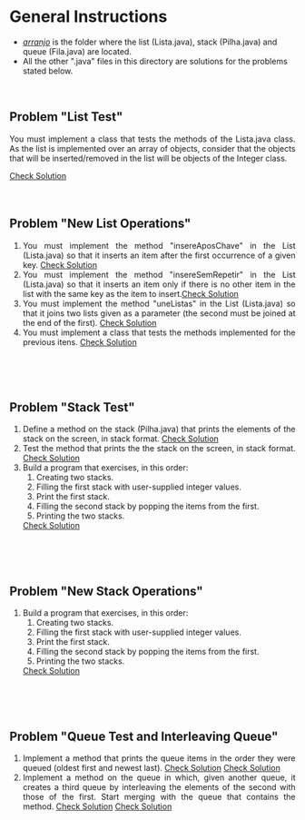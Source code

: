 # General Instructions

* *[arranjo](./arranjo/)* is the folder where the list (Lista.java), stack (Pilha.java) and queue (Fila.java) are located.
* All the other ".java" files in this directory are solutions for the problems stated below.

<section>
<div align="justify">
<br/>

<h2> Problem "List Test" </h2>
<p>
You must implement a class that tests the methods of the Lista.java class. As the list is implemented over an array of objects, consider that the objects that will be inserted/removed in the list will be objects of the Integer class. 
</p>
<a href="./TestaLista.java">Check Solution</a>  
<br>
<br>
<br>
  
  
<h2> Problem "New List Operations" </h2>
<ol>
  <li>
You must implement the method "insereAposChave" in the List (Lista.java) so that it inserts an item after the first occurrence of a given key. <a href="./arranjo/Lista.java#L63" target="_blank">Check Solution</a> 
  </li>
  <li>
  You must implement the method "insereSemRepetir" in the List (Lista.java) so that it inserts an item only if there is no other item in the list with the same key as the item to insert.<a href="./arranjo/Lista.java#L106" target="_blank">Check Solution</a> 
  </li>
  <li>
  You must implement the method "uneListas" in the List (Lista.java) so that it joins two lists given as a parameter (the second must be joined at the end of the first). <a href="./arranjo/Lista.java#L129" target="_blank">Check Solution</a> 
  </li>
  
  <li>
  You must implement a class that tests the methods implemented for the previous itens. <a href="./TestaLista2.java" target="_blank">Check Solution</a> 
  </li>
</ol>
<br>
<br>
<br>
  
  
<h2> Problem "Stack Test" </h2>
<ol>
<li>
Define a method on the stack (Pilha.java) that prints the elements of the stack on the screen, in stack format. <a href="./arranjo/Pilha.java#L30" target="_blank">Check Solution</a> 
</li>
<li>
Test the method  that prints the the stack on the screen, in stack format. <a href="./arranjo/TestaPilha.java" target="_blank">Check Solution</a> 
</li>
  
<li>
  Build a program that exercises, in this order:
  <ol>
  <li>Creating two stacks.</li>
  <li>Filling the first stack with user-supplied integer values.</li>
  <li>Print the first stack.</li>
  <li>Filling the second stack by popping the items from the first.</li>
  <li>Printing the two stacks.</li>
  </ol>
  <a href="./TestaPilha2.java" target="_blank">Check Solution</a> 
</li>
</ol>
<br>
<br>
<br>
  
  
<h2> Problem "New Stack Operations" </h2>
<ol>
  <li>
  Build a program that exercises, in this order:
  <ol>
  <li>Creating two stacks.</li>
  <li>Filling the first stack with user-supplied integer values.</li>
  <li>Print the first stack.</li>
  <li>Filling the second stack by popping the items from the first.</li>
  <li>Printing the two stacks.</li>
  </ol>
  <a href="./TestaPilha2.java" target="_blank">Check Solution</a> 
  </li>
</ol>  
<br>
<br>
<br>

<h2> Problem "Queue Test and Interleaving Queue" </h2>
<ol>
  <li>
  Implement a method that prints the queue items in the order they were queued (oldest first and newest last).  <a href="./arranjo/Fila.java#L36" target="_blank">Check Solution</a> <a href="./Exercicio18.java" target="_blank">Check Solution</a>
  </li>
  <li>
  Implement a method on the queue in which, given another queue, it creates a third queue by interleaving the elements of the second with those of the first. Start merging with the queue that contains the method.  <a href="./arranjo/Fila.java#L46" target="_blank">Check Solution</a> <a href="./Exercicio19.java" target="_blank">Check Solution</a>
  </li>
</ol>  
</div>   
</section>  
